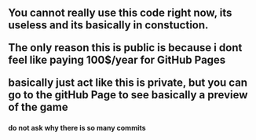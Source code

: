 
<!DOCTYPE html>
<html>
  <body>
    <h2>
You cannot really use this code right now, its useless and its basically in constuction.
      
The only reason this is public is because i dont feel like paying 100$/year for GitHub Pages
      
basically just act like this is private, but you can go to the gitHub Page to see basically a preview of the game
    </h2>
    <h4>
    do not ask why there is so many commits
    </h4>
  </body>
</html>
